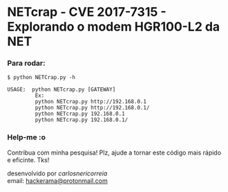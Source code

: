 # NETcrap - CVE 2017-7315 - Explorando o modem HGR100-L2 da NET

<h3>Para rodar:</h3>

	$ python NETCrap.py -h
	
	USAGE:  python NETcrap.py [GATEWAY]
     	 	 Ex:
     		 python NETcrap.py http://192.168.0.1
     	 	 python NETcrap.py http://192.168.0.1/
     	 	 python NETcrap.py 192.168.0.1     
     	 	 python NETcrap.py 192.168.0.1/

<h3>Help-me :o</h3>

Contribua com minha pesquisa! Plz, ajude a tornar este código mais rápido e eficinte. Tks!

desenvolvido por _carlosnericorreia_<br>
email: hackerama@protonmail.com
